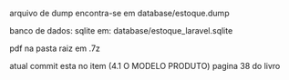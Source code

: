 
arquivo de dump encontra-se em database/estoque.dump

banco de dados: sqlite em: database/estoque_laravel.sqlite

pdf na pasta raiz em .7z

atual commit esta no item (4.1 O MODELO PRODUTO) pagina 38 do livro